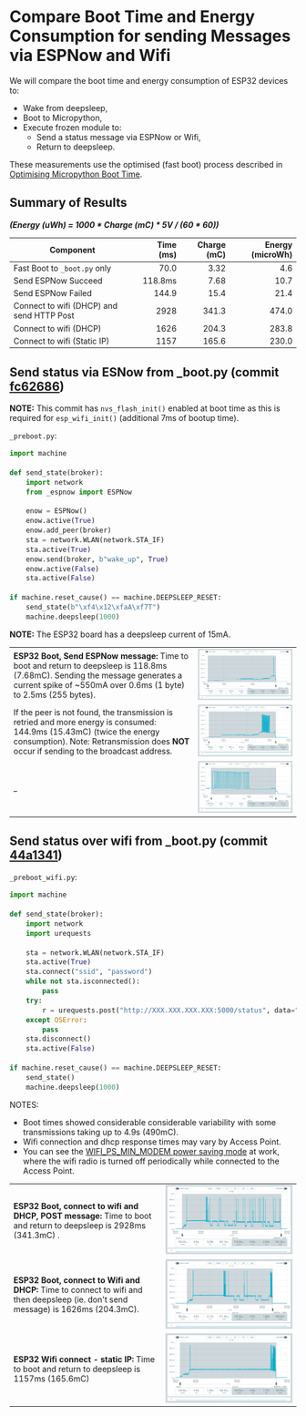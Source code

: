 # Compare Boot Time and Energy Consumption for sending Messages via ESPNow and Wifi

We will compare the boot time and energy consumption of ESP32 devices to:

- Wake from deepsleep,
- Boot to Micropython,
- Execute frozen module to:
  - Send a status message via ESPNow or Wifi,
  - Return to deepsleep.

These measurements use the optimised (fast boot) process described in [Optimising Micropython Boot Time](../OptimisingMicropythonBootTime/README.md).

## Summary of Results

**_(Energy (uWh) = 1000 * Charge (mC) * 5V / (60 * 60))_**

| Component | Time (ms) | Charge (mC) | Energy (microWh) |
|---|---:|---:|---:|
| Fast Boot to `_boot.py` only | 70.0 |  3.32 | 4.6 |
| Send ESPNow Succeed | 118.8ms | 7.68 | 10.7 |
| Send ESPNow Failed | 144.9 | 15.4 | 21.4 |
| Connect to wifi (DHCP) and send HTTP Post | 2928 | 341.3 | 474.0 |
| Connect to wifi (DHCP) | 1626 | 204.3 | 283.8 |
| Connect to wifi (Static IP) | 1157 | 165.6 | 230.0 |

## Send status via ESNow from _boot.py (commit [fc62686](https://github.com/micropython/micropython/commit/fc62686524245f9f1b492eb0c978e00375e44d90))

**NOTE:** This commit has `nvs_flash_init()` enabled at boot time as this is
required for `esp_wifi_init()` (additional 7ms of bootup time).

`_preboot.py`:
```python
import machine

def send_state(broker):
    import network
    from _espnow import ESPNow

    enow = ESPNow()
    enow.active(True)
    enow.add_peer(broker)
    sta = network.WLAN(network.STA_IF)
    sta.active(True)
    enow.send(broker, b"wake_up", True)
    enow.active(False)
    sta.active(False)

if machine.reset_cause() == machine.DEEPSLEEP_RESET:
    send_state(b"\xf4\x12\xfaA\xf7T")
    machine.deepsleep(1000)
```

**NOTE:** The ESP32 board has a deepsleep current of 15mA.

|   |   |
|---|---|
**ESP32 Boot, Send ESPNow message:** Time to boot and return to deepsleep is 118.8ms (7.68mC). Sending the message generates a current spike of ~550mA over 0.6ms (1 byte) to 2.5ms (255 bytes). | ![_](./images/ppk-2-fast-boot_preboot-espnow-esp32.png)
If the peer is not found, the transmission is retried and more energy is consumed: 144.9ms (15.43mC) (twice the energy consumption). Note: Retransmission does **NOT** occur if sending to the broadcast address. |![_](./images/ppk-2-fast-boot_preboot-espnow-esp32-not-received.png)
_| ![_](./images/ppk-2-fast-boot_preboot-espnow-esp32-not-received-closeup.png)

## Send status over wifi from _boot.py (commit [44a1341](https://github.com/glenn20/micropython/commit/44a1341147513e7fbe0ccd9c2025869c09d27845))

`_preboot_wifi.py`:

```python
import machine

def send_state(broker):
    import network
    import urequests

    sta = network.WLAN(network.STA_IF)
    sta.active(True)
    sta.connect("ssid", "password")
    while not sta.isconnected():
        pass
    try:
        r = urequests.post("http://XXX.XXX.XXX.XXX:5000/status", data="hello")
    except OSError:
        pass
    sta.disconnect()
    sta.active(False)

if machine.reset_cause() == machine.DEEPSLEEP_RESET:
    send_state()
    machine.deepsleep(1000)
```

NOTES:

- Boot times showed considerable considerable variability with some
  transmissions taking up to 4.9s (490mC).
- Wifi connection and dhcp response times may vary by Access Point.
- You can see the [WIFI_PS_MIN_MODEM power saving mode](https://docs.espressif.com/projects/esp-idf/en/latest/esp32/api-reference/network/esp_wifi.html#_CPPv4N14wifi_ps_type_t17WIFI_PS_MIN_MODEME) at work, where the wifi radio
  is turned off periodically while connected to the Access Point.

|   |   |
|---|---|
**ESP32 Boot, connect to wifi and DHCP, POST message:** Time to boot and return to deepsleep is 2928ms (341.3mC) . | ![_](./images/ppk-2-fast-boot_preboot-wifi-esp32.png)
**ESP32 Boot, connect to Wifi and DHCP:** Time to connect to wifi and then deepsleep (ie. don't send message) is 1626ms (204.3mC). | ![_](./images/ppk-2-fast-boot_preboot-wifi-esp32-connect-only.png)
**ESP32 Wifi connect - static IP:** Time to boot and return to deepsleep is 1157ms (165.6mC) | ![_](./images/ppk-2-fast-boot_preboot-wifi-esp32-connect-only-static-ip.png)
